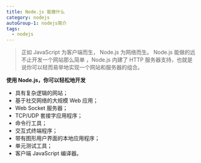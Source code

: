 ```yaml
---
title: Node.js 能做什么
category: nodejs
autoGroup-1: nodejs简介
tags:
  - nodejs
---
```


> 正如 JavaScript 为客户端而生， Node.js 为网络而生。 Node.js 能做的远不止开发一个网站那么简单 ，Node.js 内建了 HTTP 服务器支持，也就是说你可以轻而易举地实现一个网站和服务器的组合。  

**使用 Node.js，你可以轻松地开发**  

- 具有复杂逻辑的网站；
- 基于社交网络的大规模 Web 应用；
- Web Socket 服务器；
- TCP/UDP 套接字应用程序；
- 命令行工具；
- 交互式终端程序；
- 带有图形用户界面的本地应用程序；
- 单元测试工具；
- 客户端 JavaScript 编译器。  

